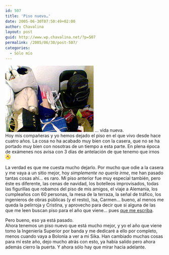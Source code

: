 ```yaml
---
id: 507
title: 'Piso nuevo…'
date: 2005-06-30T07:50:49+02:00
author: Chavalina
layout: post
guid: http://www.wp.chavalina.net/?p=507
permalink: /2005/06/30/post-507/
categories:
  - Sólo mío
---
```

<img class="imgizqda" src="/imagenes/fotos/equipaje.jpg" alt="Mi equipaje" /> … vida nueva.  
Hoy mis compa&ntilde;eras y yo hemos dejado el piso en el que vivo desde hace cuatro a&ntilde;os. La cosa no ha acabado muy bien con la casera, que no se ha portado muy bien con nosotras de un tiempo a esta parte. En plena época de exámenes nos avisa con 3 días de antelación de que tenemo que irnos![emo](/imagenes/emoticonos/enfadado.gif) 

La verdad es que me cuesta mucho dejarlo. Por mucho que odie a la casera y me vaya a un sitio mejor, hoy _simplemente no quería irme_, me han pasado tantas cosas ahí… es raro. Mi piso anterior fue muy especial también, pero éste es diferente, las cenas de navidad, los botelleos improvisados, todas las figurillas que robamos del piso de mis amigos, el viaje a Alemania, los cumplea&ntilde;os con 60 personas, la mesa de la terraza, la se&ntilde;al de tráfico, los ingenieros de obras p&uacute;blicas (y el resto), Isa, Carmen… bueno, al menos me queda la pelirroja y Cristina, y aprovecho para decir que si alguna de las que me leen buscan piso para el a&ntilde;o que viene… pues <a href="http://www.chavalina.net/correo.php" target="_blank">que me escriba</a>.

Pero bueno, eso ya está pasado.  
Ahora tenemos un piso nuevo que está mucho mejor, y yo el a&ntilde;o que viene tomo la Ingeniería Superior por banda y me dedicaré a ello por completo, menos cuando vaya a Bolonia a ver a mi Sika. Han cambiado muchas cosas para mí este a&ntilde;o, dejo mucho atrás con esto, ya había salido pero ahora además cierro la puerta. Y ahora sólo hay que mirar hacia adelante.
